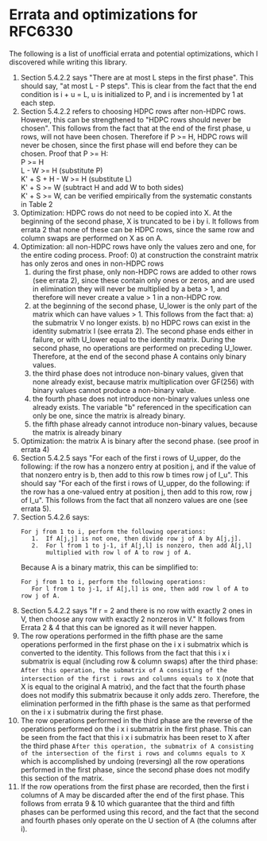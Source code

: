 # Errata and optimizations for RFC6330

The following is a list of unofficial errata and potential optimizations, which I discovered while writing this library.

1) Section 5.4.2.2 says "There are at most L steps in the first phase". This should say, "at most L - P steps".
This is clear from the fact that the end condition is i + u = L, u is initialized to P, and i is incremented by 1
at each step.
2) Section 5.4.2.2 refers to choosing HDPC rows after non-HDPC rows. However, this can be strengthened to
"HDPC rows should never be chosen". This follows from the fact that at the end of the first phase, u rows, will
not have been chosen. Therefore if P >= H, HDPC rows will never be chosen, since the first phase will end before
they can be chosen.
Proof that P >= H:  
P >= H  
L - W >= H (substitute P)  
K' + S + H - W >= H (substitute L)  
K' + S >= W (subtract H and add W to both sides)  
K' + S >= W, can be verified empirically from the systematic constants in Table 2
3) Optimization: HDPC rows do not need to be copied into X. At the beginning of the second phase, X is truncated to be
i by i. It follows from errata 2 that none of these can be HDPC rows, since the same row and column swaps are performed
on X as on A.
4) Optimization: all non-HDPC rows have only the values zero and one, for the entire coding process. Proof:
    0) at construction the constraint matrix has only zeros and ones in non-HDPC rows
    1) during the first phase, only non-HDPC rows are added to other rows (see errata 2), since these contain only
    ones or zeros, and are used in elimination they will never be multiplied by a beta > 1, and therefore will never
    create a value > 1 in a non-HDPC row.
    2) at the beginning of the second phase, U_lower is the only part of the matrix which can have values > 1. This
    follows from the fact that: a) the submatrix V no longer exists. b) no HDPC rows can exist in the identity submatrix
    I (see errata 2). The second phase ends either in failure, or with U_lower equal to the identity matrix. During
    the second phase, no operations are performed on preceding U_lower. Therefore, at the end of the second
    phase A contains only binary values.
    3) the third phase does not introduce non-binary values, given that none already exist, because matrix
    multiplication over GF(256) with binary values cannot produce a non-binary value.
    4) the fourth phase does not introduce non-binary values unless one already exists. The variable "b"
    referenced in the specification can only be one, since the matrix is already binary.
    5) the fifth phase already cannot introduce non-binary values, because the matrix is already binary
5) Optimization: the matrix A is binary after the second phase. (see proof in errata 4)
6) Section 5.4.2.5 says "For each of the first i rows of U_upper, do the following: if the row has a nonzero
entry at position j, and if the value of that nonzero entry is b, then add to this row b times row j of I_u". This
should say "For each of the first i rows of U_upper, do the following: if the row has a one-valued entry at position
j, then add to this row, row j of I_u". This follows from the fact that all nonzero values are one (see errata 5).
7) Section 5.4.2.6 says:
    ```
    For j from 1 to i, perform the following operations:
       1.  If A[j,j] is not one, then divide row j of A by A[j,j].
       2.  For l from 1 to j-1, if A[j,l] is nonzero, then add A[j,l]
           multiplied with row l of A to row j of A.
    ```
   Because A is a binary matrix, this can be simplified to:
    ```
    For j from 1 to i, perform the following operations:
       For l from 1 to j-1, if A[j,l] is one, then add row l of A to row j of A.
    ```
8) Section 5.4.2.2 says "If r = 2 and there is no row with exactly 2 ones in V, then choose any row with exactly 2
nonzeros in V." It follows from Errata 2 & 4 that this can be ignored as it will never happen.
9) The row operations performed in the fifth phase are the same operations performed in the first phase on the i x i
submatrix which is converted to the identity. This follows from the fact that this i x i submatrix is equal
(including row & column swaps) after the third phase:
`After this operation, the submatrix of A consisting of the intersection of the first i rows and columns equals to X`
(note that X is equal to the original A matrix), and the fact that the fourth phase does not modify this submatrix
because it only adds zero. Therefore, the elimination performed in the fifth phase is the same as that performed
on the i x i submatrix during the first phase.
10) The row operations performed in the third phase are the reverse of the operations performed on the i x i submatrix
in the first phase. This can be seen from the fact that this i x i submatrix has been reset to X after the third phase
`After this operation, the submatrix of A consisting of the intersection of the first i rows and columns equals to X`
which is accomplished by undoing (reversing) all the row operations performed in the first phase, since the second phase
does not modify this section of the matrix.
11) If the row operations from the first phase are recorded, then the first i columns of A may be discarded
after the end of the first phase. This follows from errata 9 & 10 which guarantee that the third and fifth phases can
be performed using this record, and the fact that the second and fourth phases only operate on the U section of A
(the columns after i).
